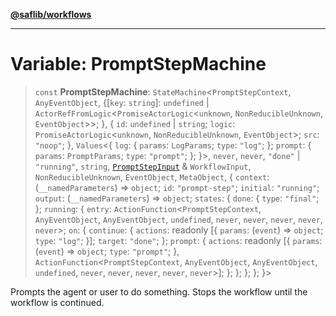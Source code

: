 [**@saflib/workflows**](../index.md)

---

# Variable: PromptStepMachine

> `const` **PromptStepMachine**: `StateMachine`\<`PromptStepContext`, `AnyEventObject`, \{\[`key`: `string`\]: `undefined` \| `ActorRefFromLogic`\<`PromiseActorLogic`\<`unknown`, `NonReducibleUnknown`, `EventObject`\>\>; \}, \{ `id`: `undefined` \| `string`; `logic`: `PromiseActorLogic`\<`unknown`, `NonReducibleUnknown`, `EventObject`\>; `src`: `"noop"`; \}, `Values`\<\{ `log`: \{ `params`: `LogParams`; `type`: `"log"`; \}; `prompt`: \{ `params`: `PromptParams`; `type`: `"prompt"`; \}; \}\>, `never`, `never`, `"done"` \| `"running"`, `string`, [`PromptStepInput`](../interfaces/PromptStepInput.md) & `WorkflowInput`, `NonReducibleUnknown`, `EventObject`, `MetaObject`, \{ `context`: (`__namedParameters`) => `object`; `id`: `"prompt-step"`; `initial`: `"running"`; `output`: (`__namedParameters`) => `object`; `states`: \{ `done`: \{ `type`: `"final"`; \}; `running`: \{ `entry`: `ActionFunction`\<`PromptStepContext`, `AnyEventObject`, `AnyEventObject`, `undefined`, `never`, `never`, `never`, `never`, `never`\>; `on`: \{ `continue`: \{ `actions`: readonly \[\{ `params`: (`event`) => `object`; `type`: `"log"`; \}\]; `target`: `"done"`; \}; `prompt`: \{ `actions`: readonly \[\{ `params`: (`event`) => `object`; `type`: `"prompt"`; \}, `ActionFunction`\<`PromptStepContext`, `AnyEventObject`, `AnyEventObject`, `undefined`, `never`, `never`, `never`, `never`, `never`\>\]; \}; \}; \}; \}; \}\>

Prompts the agent or user to do something. Stops the workflow until the workflow is continued.
